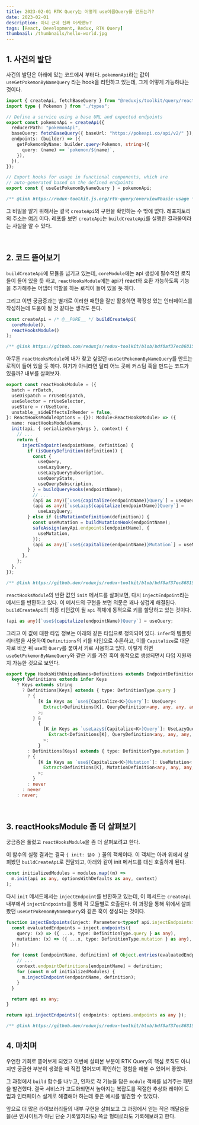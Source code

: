 ```yaml
---
title: 2023-02-01 RTK Query는 어떻게 use이름Query를 만드는가?
date: 2023-02-01
description: 아니 근데 진짜 어케했누?
tags: [React, Development, Redux, RTK Query]
thumbnail: /thumbnails/hello-world.jpg
---
```


## 1. 사건의 발단

사건의 발단은 아래에 있는 코드에서 부터다. `pokemonApi`라는 값이 `useGetPokemonByNameQuery` 라는 hook을 리턴하고 있는데, 그게 어떻게 가능하냐는 것이다.

```ts
import { createApi, fetchBaseQuery } from "@reduxjs/toolkit/query/react";
import type { Pokemon } from "./types";

// Define a service using a base URL and expected endpoints
export const pokemonApi = createApi({
  reducerPath: "pokemonApi",
  baseQuery: fetchBaseQuery({ baseUrl: "https://pokeapi.co/api/v2/" }),
  endpoints: (builder) => ({
    getPokemonByName: builder.query<Pokemon, string>({
      query: (name) => `pokemon/${name}`,
    }),
  }),
});

// Export hooks for usage in functional components, which are
// auto-generated based on the defined endpoints
export const { useGetPokemonByNameQuery } = pokemonApi;

/** @link https://redux-toolkit.js.org/rtk-query/overview#basic-usage */
```

그 비밀을 알기 위해서는 결국 `createApi`의 구현을 확인하는 수 밖에 없다. 레포지토리의 주소는 [여기](https://github.com/reduxjs/redux-toolkit) 이다. 레포를 보면 `createApi`는 `buildCreateApi`를 실행한 결과물이라는 사실을 알 수 있다.

<br>

## 2. 코드 뜯어보기

`buildCreateApi`에 모듈을 넘기고 있는데, `coreModule`에는 api 생성에 필수적인 로직들이 들어 있을 듯 하고, `reactHooksModule`에는 api가 react와 호환 가능하도록 기능을 추가해주는 어댑터 역할을 하는 로직이 들어 있을 듯 하다.

그리고 이번 궁금증과는 별개로 이러한 패턴을 잘만 활용하면 확장성 있는 인터페이스를 작성하는데 도움이 될 것 같다는 생각도 든다.

```ts
const createApi = /* @__PURE__ */ buildCreateApi(
  coreModule(),
  reactHooksModule()
);

/** @link https://github.com/reduxjs/redux-toolkit/blob/bdf8af37ec868150c771fb78bf0de99f7984841f/packages/toolkit/src/query/react/index.ts#L19-L22 */
```

아무튼 `reactHooksModule`에 내가 찾고 싶었던 `useGetPokemonByNameQuery`를 만드는 로직이 들어 있을 듯 하다. 여기가 아니라면 달리 어느 곳에 커스텀 훅을 만드는 코드가 있을까? 내부를 살펴보자.

```ts
export const reactHooksModule = ({
  batch = rrBatch,
  useDispatch = rrUseDispatch,
  useSelector = rrUseSelector,
  useStore = rrUseStore,
  unstable__sideEffectsInRender = false,
}: ReactHooksModuleOptions = {}): Module<ReactHooksModule> => ({
  name: reactHooksModuleName,
  init(api, { serializeQueryArgs }, context) {
    // ...
    return {
      injectEndpoint(endpointName, definition) {
        if (isQueryDefinition(definition)) {
          const {
            useQuery,
            useLazyQuery,
            useLazyQuerySubscription,
            useQueryState,
            useQuerySubscription,
          } = buildQueryHooks(endpointName);
          // ...
          (api as any)[`use${capitalize(endpointName)}Query`] = useQuery;
          (api as any)[`useLazy${capitalize(endpointName)}Query`] =
            useLazyQuery;
        } else if (isMutationDefinition(definition)) {
          const useMutation = buildMutationHook(endpointName);
          safeAssign(anyApi.endpoints[endpointName], {
            useMutation,
          });
          (api as any)[`use${capitalize(endpointName)}Mutation`] = useMutation;
        }
      },
    };
  },
});

/** @link https://github.dev/reduxjs/redux-toolkit/blob/bdf8af37ec868150c771fb78bf0de99f7984841f/packages/toolkit/src/query/react/module.ts#L124-L185 */
```

`reactHooksModule`의 반환 값인 `init` 메서드를 살펴보면, 다시 `injectEndpoint`라는 메서드를 반환하고 있다. 이 메서드의 구현을 보면 의문은 꽤나 싱겁게 해결된다. `buildCreateApi`의 최종 리턴값이 될 `api` 객체에 동적으로 키를 할당하고 있는 것이다.

```ts
(api as any)[`use${capitalize(endpointName)}Query`] = useQuery;
```

그리고 이 값에 대한 타입 정보는 아래와 같은 타입으로 정의되어 있다. `infer`와 템플릿 리터럴을 사용하여 `Definitions`의 키를 타입으로 추론하고, 이를 `Capitalize`로 대문자로 바꾼 뒤 `use`와 `Query`를 붙여서 키로 사용하고 있다. 이렇게 하면 `useGetPokemonByNameQuery`와 같은 키를 가진 훅이 동적으로 생성되면서 타입 지원까지 가능한 것으로 보인다.

```ts
export type HooksWithUniqueNames<Definitions extends EndpointDefinitions> =
  keyof Definitions extends infer Keys
    ? Keys extends string
      ? Definitions[Keys] extends { type: DefinitionType.query }
        ? {
            [K in Keys as `use${Capitalize<K>}Query`]: UseQuery<
              Extract<Definitions[K], QueryDefinition<any, any, any, any>>
            >;
          } &
            {
              [K in Keys as `useLazy${Capitalize<K>}Query`]: UseLazyQuery<
                Extract<Definitions[K], QueryDefinition<any, any, any, any>>
              >;
            }
        : Definitions[Keys] extends { type: DefinitionType.mutation }
        ? {
            [K in Keys as `use${Capitalize<K>}Mutation`]: UseMutation<
              Extract<Definitions[K], MutationDefinition<any, any, any, any>>
            >;
          }
        : never
      : never
    : never;
```

<br>

## 3. reactHooksModule 좀 더 살펴보기

궁금증은 풀렸고 `reactHooksModule`을 좀 더 살펴보려고 한다.

이 함수의 실행 결과는 결국 `{ init: 함수 }` 꼴의 객체이다. 이 객체는 아까 위에서 살펴봤던 `buildCreateApi`로 전달되고, 아래와 같이 init 메서드를 대신 호출하게 된다.

```ts
const initializedModules = modules.map((m) =>
  m.init(api as any, optionsWithDefaults as any, context)
);
```

다시 `init` 메서드에서는 `injectEndpoint`를 반환하고 있는데, 이 메서드는 `createApi` 내부에서 `injectEndpoints`를 통해 각 모듈별로 호출된다. 이 과정을 통해 위에서 살펴봤던 `useGetPokemonByNameQuery`와 같은 훅이 생성되는 것이다.

```ts
function injectEndpoints(inject: Parameters<typeof api.injectEndpoints>[0]) {
  const evaluatedEndpoints = inject.endpoints({
    query: (x) => ({ ...x, type: DefinitionType.query } as any),
    mutation: (x) => ({ ...x, type: DefinitionType.mutation } as any),
  });

  for (const [endpointName, definition] of Object.entries(evaluatedEndpoints)) {
    // ...
    context.endpointDefinitions[endpointName] = definition;
    for (const m of initializedModules) {
      m.injectEndpoint(endpointName, definition);
    }
  }

  return api as any;
}

return api.injectEndpoints({ endpoints: options.endpoints as any });

/** @link https://github.dev/reduxjs/redux-toolkit/blob/bdf8af37ec868150c771fb78bf0de99f7984841f/packages/toolkit/src/query/createApi.ts#L316-L359 */
```

## 4. 마치며

우연한 기회로 뜯어보게 되었고 이번에 살펴본 부분이 RTK Query의 핵심 로직도 아니지만 궁금한 부분이 생겼을 때 직접 열어보며 확인하는 경험을 해볼 수 있어서 좋았다.

그 과정에서 `build` 함수를 나누고, 인자로 각 기능을 담은 `module` 객체를 넘겨주는 패턴을 발견했다. 결국 서비스가 고도화되면서 높아지는 복잡도를 적절한 추상화 레이어 도입과 인터페이스 설계로 해결해야 하는데 좋은 예시를 발견할 수 있었다.

앞으로 더 많은 라이브러리들의 내부 구현을 살펴보고 그 과정에서 얻는 작은 깨달음들을(큰 인사이트가 아닌 단순 기록일지라도) 쪽글 형태로라도 기록해보려고 한다.

